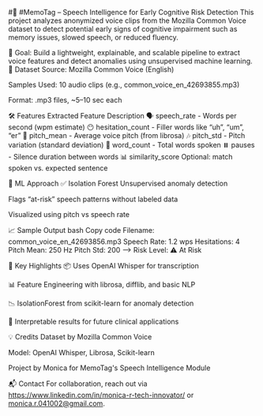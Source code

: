 #🧠 #MemoTag – Speech Intelligence for Early Cognitive Risk Detection
This project analyzes anonymized voice clips from the Mozilla Common Voice dataset to detect potential early signs of cognitive impairment such as memory issues, slowed speech, or reduced fluency.

📍 Goal: Build a lightweight, explainable, and scalable pipeline to extract voice features and detect anomalies using unsupervised machine learning.
📁 Dataset
Source: Mozilla Common Voice (English)

Samples Used: 10 audio clips (e.g., common_voice_en_42693855.mp3)

Format: .mp3 files, ~5–10 sec each

🛠️ Features Extracted
Feature	Description
🗣️ speech_rate	- Words per second (wpm estimate)
😶 hesitation_count - 	Filler words like “uh”, “um”, “er”
🎵 pitch_mean	 - Average voice pitch (from librosa)
🎶 pitch_std - 	Pitch variation (standard deviation)
🧾 word_count - Total words spoken
⏸️ pauses - 	Silence duration between words
📊 similarity_score	Optional: match spoken vs. expected sentence

🤖 ML Approach
✅ Isolation Forest
Unsupervised anomaly detection

Flags “at-risk” speech patterns without labeled data

Visualized using pitch vs speech rate

📈 Sample Output
bash
Copy code
Filename: common_voice_en_42693856.mp3
Speech Rate: 1.2 wps
Hesitations: 4
Pitch Mean: 250 Hz
Pitch Std: 200
--> Risk Level: ⚠️ At Risk

📌 Key Highlights
📦 Uses OpenAI Whisper for transcription

📊 Feature Engineering with librosa, difflib, and basic NLP

📉 IsolationForest from scikit-learn for anomaly detection

📍 Interpretable results for future clinical applications

💡 Credits
Dataset by Mozilla Common Voice

Model: OpenAI Whisper, Librosa, Scikit-learn

Project by Monica for MemoTag's Speech Intelligence Module

📬 Contact
For collaboration, reach out via https://www.linkedin.com/in/monica-r-tech-innovator/ or monica.r.041002@gmail.com.
